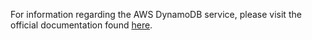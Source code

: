 For information regarding the AWS DynamoDB service, please visit the official documentation found [here](https://boto3.amazonaws.com/v1/documentation/api/latest/reference/services/dynamodb.html).